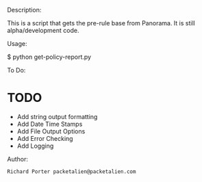 Description: 

This is a script that gets the pre-rule base from Panorama. It is still alpha/development code. 

Usage:

$ python get-policy-report.py

To Do:

# TODO #
- Add string output formatting
- Add Date Time Stamps
- Add File Output Options
- Add Error Checking
- Add Logging





Author: 

	Richard Porter packetalien@packetalien.com
